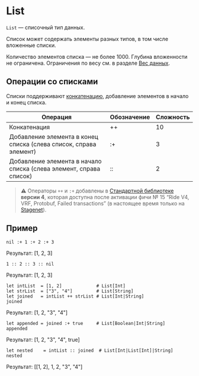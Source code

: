 # List

`List` — списочный тип данных.

Список может содержать элементы разных типов, в том числе вложенные списки.

Количество элементов списка — не более 1000. Глубина вложенности не ограничена. Ограничения по весу см. в разделе [Вес данных](/ru/ride/limits/weight).

## Операции со списками

Списки поддерживают [конкатенацию](https://ru.wikipedia.org/wiki/Конкатенация), добавление элементов в начало и конец списка.

| Операция  | Обозначение | Сложность |
|---|---|---|
| Конкатенация  | ++  | 10  |
| Добавление элемента в конец списка (слева список, справа элемент) | :+ | 3  |
| Добавление элемента в начало списка (слева элемент, справа список) | :: | 2 |

> :warning: Операторы `++` и `:+` добавлены в [Стандартной библиотеке](/ru/ride/script/standard-library) **версии 4**, которая доступна после активации фичи №&nbsp;15 “Ride V4, VRF, Protobuf, Failed transactions” (в настоящее время только на [Stagenet](/ru/blockchain/blockchain-network/stage-network)).

## Пример

```ride
nil :+ 1 :+ 2 :+ 3
```

Результат: [1, 2, 3]

```ride
1 :: 2 :: 3 :: nil
```

Результат: [1, 2, 3]

```ride
let intList  = [1, 2]             # List[Int]
let strList  = ["3", "4"]         # List[String]
let joined   = intList ++ strList # List[Int|String]
joined
```

Результат: [1, 2, "3", "4"]

```ride
let appended = joined :+ true     # List[Boolean|Int|String]
appended
```

Результат: [1, 2, "3", "4", true]

```ride
let nested    = intList :: joined  # List[Int|List[Int]|String]
nested
```

Результат: [[1, 2], 1, 2, "3", "4"]
